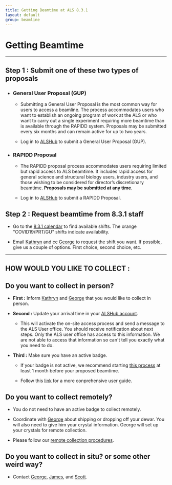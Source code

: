 ```yaml
---
title: Getting Beamtime at ALS 8.3.1
layout: default
group: beamline
---
```


# Getting Beamtime

---

## **Step 1 : Submit one of these two types of proposals** 

- ### **General User Proposal (GUP)**

  - Submitting a General User Proposal is the most common way for users to access a beamline. The process accommodates users who want to establish an ongoing program of work at the ALS or who want to carry out a single experiment requiring more beamtime than is available through the RAPIDD system. Proposals may be submitted every six months and can remain active for up to two years.

  - Log in to [ALSHub](https://alshub.als.lbl.gov/) to submit a General User Proposal (GUP).

- ### **RAPIDD Proposal**

  - The RAPIDD proposal process accommodates users requiring limited but rapid access to ALS beamtime. It includes rapid access for general science and structural biology users, industry users, and those wishing to be considered for director’s discretionary beamtime. **Proposals may be submitted at any time**.

  - Log in to [ALSHub](https://alshub.als.lbl.gov/) to submit a RAPIDD Proposal.

## **Step 2 : Request beamtime from 8.3.1 staff**

- Go to the [8.3.1 calendar](https://bl831.als.lbl.gov/~mcfuser/schedule/schedule.php) to find available shifts. The orange "COVID19/PRT/GU" shifts indicate availability.

- Email [Kathryn](mailto:kburnett@lbl.gov) and cc [George](mailto:gmeigs@lbl.gov) to request the shift you want. If possible, give us a couple of options. First choice, second choice, etc. 



_______________________________________________________________________________________________________________________



## **HOW WOULD YOU LIKE TO COLLECT :**

## **Do you want to collect in person?**

- **First :** Inform [Kathryn](mailto:kburnett@lbl.gov) and [George](mailto:GMeigs@lbl.gov) that you would like to collect in person.

- **Second :** Update your arrival time in your [ALSHub account](https://alshub.als.lbl.gov/).

  - This will activate the on-site access process and send a message to the ALS User office. You should receive notification about next steps. Only the ALS user office has access to this information. We are not able to access that information so can't tell you exactly what you need to do.

- **Third :** Make sure you have an active badge.

  - If your badge is not active, we recommend starting [this process](https://als.lbl.gov/onsite-access/) at least 1 month before your proposed beamtime.

  - Follow this [link](https://als.lbl.gov/users/user-guide/) for a more conprehensive user guide.

## **Do you want to collect remotely?**

  - You do not need to have an active badge to collect remotely. 
  
  - Coordinate with [George](mailto:gmeigs@lbl.gov) about shipping or dropping off your dewar. You will also need to give him your crystal information. George will set up your crystals for remote collection.
  
  - Please follow our [remote collection procedures](https://tomalbertron.als.lbl.gov/procedures/remote_procedures/remote/). 
  
## **Do you want to collect in situ? or some other weird way?**

- Contact [George](mailto:GMeigs@lbl.gov), [James](mailto:JMHolton@lbl.gov), and [Scott](mailto:sclassen@lbl.gov).
